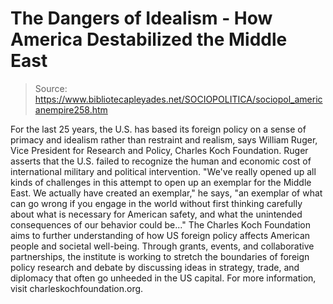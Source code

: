 # The Dangers of Idealism - How America Destabilized the Middle East

> Source: https://www.bibliotecapleyades.net/SOCIOPOLITICA/sociopol_americanempire258.htm

For
the last 25 years, the U.S. has based its foreign policy
on a sense of primacy and idealism rather than restraint
and realism, says William Ruger, Vice President for
Research and Policy, Charles Koch Foundation.
Ruger asserts that the U.S. failed to recognize the
human and economic cost of international military and
political intervention.
"We've really opened up all kinds of challenges in
this attempt to open up an exemplar for the Middle
East.
We actually have created an exemplar," he
says, "an exemplar of what can go wrong if you
engage in the world without first thinking carefully
about what is necessary for American safety, and
what the unintended consequences of our behavior
could be..."
The
Charles Koch Foundation aims to further understanding of
how US foreign policy affects American people and
societal well-being.
Through grants, events, and collaborative partnerships,
the institute is working to stretch the boundaries of
foreign policy research and debate by discussing ideas
in strategy, trade, and diplomacy that often go unheeded
in the US capital.
For
more information, visit
charleskochfoundation.org.
